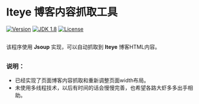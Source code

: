 # Iteye 博客内容抓取工具

[![Version](https://img.shields.io/badge/version-0.9-brightgreen.svg)]()
[![JDK 1.8](https://img.shields.io/badge/JDK-1.8-green.svg "JDK 1.8")]()
[![License](http://img.shields.io/:license-FreeBSD-blue.svg)]()
##
该程序使用 **Jsoup** 实现，可以自动抓取到 **Iteye** 博客HTML内容。

##
### 说明：
- 已经实现了页面博客内容抓取和重新调整页面width布局。
- 未使用多线程技术，以后有时间的话会慢慢完善，也希望各路大虾多多出手相助。

